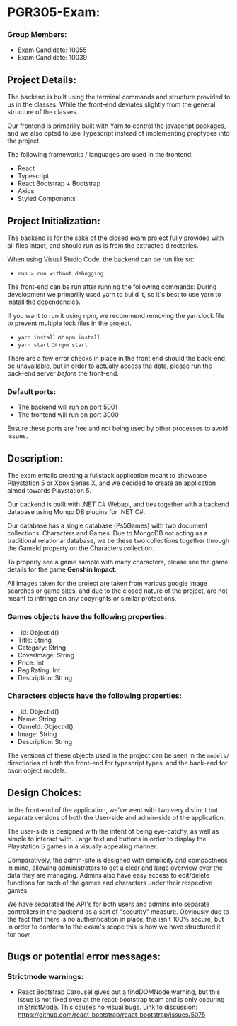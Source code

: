 # PGR305-Exam:

### Group Members:
* Exam Candidate: 10055
* Exam Candidate: 10039

## Project Details:

The backend is built using the terminal commands and structure provided to us in the classes. While the front-end deviates slightly from the general structure of the classes.

Our frontend is primarilly built with Yarn to control the javascript packages, and we also opted to use Typescript instead of implementing proptypes into the project.

The following frameworks / languages are used in the frontend:
- React
- Typescript
- React Bootstrap + Bootstrap
- Axios
- Styled Components

## Project Initialization:

The backend is for the sake of the closed exam project fully provided with all files intact, and should run as is from the extracted directories.

When using Visual Studio Code, the backend can be run like so: 
- `run > run without debugging` 

The front-end can be run after running the following commands:
During development we primarilly used yarn to build it, so it's best to use yarn to install the dependencies.

If you want to run it using npm, we recommend removing the yarn.lock file to prevent multiple lock files in the project.

- `yarn install` or `npm install`
- `yarn start` or `npm start`


There are a few error checks in place in the front end should the back-end be unavailable, but in order to actually access the data, please run the back-end server *before* the front-end.

### Default ports:
- The backend will run on port 5001
- The frontend will run on port 3000

Ensure these ports are free and not being used by other processes to avoid issues.

## Description:

The exam entails creating a fullstack application meant to showcase Playstation 5 or Xbox Series X, and we decided to create an application aimed towards Playstation 5.

Our backend is built with .NET C# Webapi, and ties together with a backend database using Mongo DB plugins for .NET C#.

Our database has a single database (Ps5Games) with two document collections: Characters and Games.
Due to MongoDB not acting as a traditional relational database, we tie these two collections together through the GameId property on the Characters collection.

To properly see a game sample with many characters, please see the game details for the game **Genshin Impact**.

All images taken for the project are taken from various google image searches or game sites, and due to the closed nature of the project, are not meant to infringe on any copyrights or similar protections.

### Games objects have the following properties:
- _id: ObjectId()
- Title: String
- Category: String
- CoverImage: String
- Price: Int
- PegiRating: Int
- Description: String

### Characters objects have the following properties:
- _id: ObjectId()
- Name: String
- GameId: ObjectId()
- Image: String
- Description: String

The versions of these objects used in the project can be seen in the `models/` directiories of both the front-end for typescript types, and the back-end for bson object models.

## Design Choices:
In the front-end of the application, we've went with two very distinct but separate versions of both the User-side and admin-side of the application.

The user-side is designed with the intent of being eye-catchy, as well as simple to interact with. Large text and buttons in order to display the Playstation 5 games in a visually appealing manner.

Comparatively, the admin-site is designed with simplicity and compactness in mind, allowing administrators to get a clear and large overview over the data they are managing. Admins also have easy access to edit/delete functions for each of the games and characters under their respective games.

We have separated the API's for both users and admins into separate controllers in the backend as a sort of "security" measure. Obviously due to the fact that there is no authentication in place, this isn't 100% secure, but in order to conform to the exam's scope this is how we have structured it for now.

## Bugs or potential error messages:

### Strictmode warnings:

- React Bootstrap Carousel gives out a findDOMNode warning, but this issue is not fixed over at the react-bootstrap team and is only occuring in StrictMode. This causes no visual bugs. 
Link to discussion: https://github.com/react-bootstrap/react-bootstrap/issues/5075